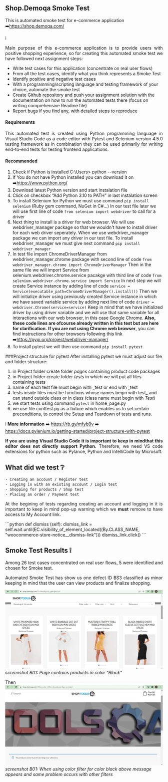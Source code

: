 ## Shop.Demoqa Smoke Test 

This is automated smoke test for e-commerce application 
:arrow_right:<https://shop.demoqa.com/>

:information_source:
<p align="justify">Main purpose of this e-commerce application is to provide users with positive shopping experience, so for creating this automated smoke test we have followed next assignment steps:

- Write test cases for this application (concentrate on real user flows)
- From all the test cases, identify what you think represents a Smoke Test
- Identify positive and negative test cases
- With a programming/scripting language and testing framework of your choice, automate the smoke test 
- Create Github repository and push your assignment solution with the documentation on how to run the automated tests there (focus on writing comprehensive Readme file)
- Report bugs if you find any, with detailed steps to reproduce
</p>

#### Requirements
<p align="justify">This automated test is created using Python programming language in Visual Studio Code as a code editor with Pytest and Selenium version 4.5.0 testing framework as in combination they can be used primarily for writing end-to-end tests for testing frontend applications.
</p>

#### Recommended
1. Check if Python is installed C:\Users> python --version
2. If You do not have Python installed you can download it on :arrow_right:<https://www.python.org/>
3. Download latest Python version and start instalation file
4. Click on checkbox “Add Python 3.10 to PATH” in last instalation screen
5. To install Selenium for Python we must use command 
`pip install selenium`
(Ruby gem command, NuGet in C#...)
In our test file later we will use first line of code
`from selenium import webdriver` 
to call for a driver
6. Next thing to install is a driver for web
browser. We will use webdriver_manager package so that we wouldn't have to install driver for each web driver seperately. When we use webdriver_manager package we can import any driver in our test file. To install webdriver_manager we must give next command
`pip install webdriver_manager`
7. In test file import ChromeDriverManager from webdriver_manager.chrome package with second line of code 
`from webdriver_manager.chrome import ChromeDriverManager`
Then in the same file we will import Service from
selenium.webdriver.chrome.service pacakge with third line of code 
`from selenium.webdriver.chrome.service import Service`
In next step we will create Service instance by adding line of code
`service = Service(executable_path=ChromeDriverManager().install())`
Then we will initialize driver using previously created Service instance in which we have saved variable service by adding next line of code
`driver = webdriver.Chrome(service=service)`
Keep in mind that we have initialized driver by using driver variable and we will use that same variable for all interactions with our web browser, in this case Google Chrome. 
**Also, these code lines are ofcourse already written in this test but are here for clarification.**
**If you are not using Chrome web browser**, you can find instructions for other browsers following this link
:arrow_right:<https://pypi.org/project/webdriver-manager/>
8. To install pytest we will then use command
`pip install pytest`

###Project structure for pytest
After installing pytest we must adjust our file and folder structure:
1. in Project folder create folder *pages* containing product code packages
1. in Project folder create folder *tests* in which we will put all files containing tests 
2. name of each test file must begin with _test or end with _test
3. tests inside files must be functions whose names begin with test_ and can stand outside class or in class (class name must begin with *Test*)
4. we start tests using command `pytest` in home_page.py 
5. we use file conftest.py as a fixture which enables us to set certain preconditions, to control the Setup and Teardown of tests and runs.

:information_source: **More information**
:arrow_right: <https://rb.gy/mfyb9v>
:arrow_right: <https://docs.pylenium.io/getting-started/project-structure-with-pytest>

<p align="justify"><b>If you are using Visual Studio Code it is important to keep in mindthat this editor does not directly support Python.</b> Therefore, we need VS code extensions for python such as Pylance, Python and IntelliCode by Microsoft.</p>
         
## What did we test :grey_question:
    - Creating an account / Register test
    - Logging in with an existing account / Login test
    - Shopping for products / Shop test
    - Placing an order / Payment test

<p align="justify">At the begining of tests regarding creating an account and logging in it is important to keep in mind pop-up warning which we <b>must</b> remove to have access to My Account link.</p>
```python
def dismiss (self):
    dismiss_link = self.wait.until(EC.visibility_of_element_located((By.CLASS_NAME, "woocommerce-store-notice__dismiss-link")))
    dismiss_link.click()
```

## Smoke Test Results :grey_exclamation:
<p align="justify">Among 26 test cases concentrated on real user flows, 5 were identified and chosen for Smoke test.</p>

<p align="justify">Automated Smoke Test has show us one defect ID BS3 classified as minor keeping in mind that the user can view products and finalize shopping.</p>

![Screenshot](/screenshots/Screenshot%20B01.jpg)
*screenshot B01: Page contains products in color "Black"*

Then
![Screenshot](/screenshots/Screenshot%20B01%20(2).jpg)
*screenshot B01: When using color filter for color black above message appears and same problem occurs with other filters*

